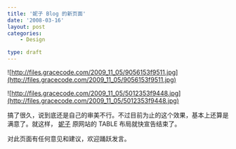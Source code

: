 ```yaml
---
title: '妮子 Blog 的新页面'
date: '2008-03-16'
layout: post
categories:
    - Design

type: draft
---
```


![http://files.gracecode.com/2009_11_05/9056153f9511.jpg](http://files.gracecode.com/2009_11_05/9056153f9511.jpg)

![http://files.gracecode.com/2009_11_05/5012353f9448.jpg](http://files.gracecode.com/2009_11_05/5012353f9448.jpg)

搞了很久，说到底还是自己的审美不行。不过目前为止的这个效果，基本上还算是满意了。就这样， [妮子](http://www.yiyitoo.com) 原网站的 TABLE 布局就快宣告结束了。

对此页面有任何意见和建议，欢迎踊跃发言。
